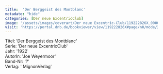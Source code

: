 ```yaml
---
title:  'Der Berggeist des Montblanc'
metadate: "hide"
categories: [Der neue ExcentricClub]
image: '/assets/images/coverart/Der neue Excentric-Club/119222826X_00000010.jpg'
visit: 'https://portal.dnb.de/bookviewer/view/119222826X#page/n0/mode/2up'
---
```

Titel: 'Der Berggeist des Montblanc' <br>
Serie: 'Der neue ExcentricClub' <br>
Jahr: '1922' <br>
AutorIn: 'Joe Weyermoor' <br>
Band-Nr: '?' <br>
Verlag: ' MignonVerlag'